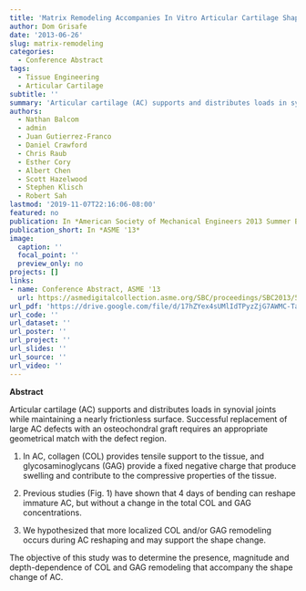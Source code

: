 ```yaml
---
title: 'Matrix Remodeling Accompanies In Vitro Articular Cartilage Shaping'
author: Dom Grisafe
date: '2013-06-26'
slug: matrix-remodeling
categories:
  - Conference Abstract
tags:
  - Tissue Engineering
  - Articular Cartilage
subtitle: ''
summary: 'Articular cartilage (AC) supports and distributes loads in synovial joints while maintaining a nearly frictionless surface. The objective of this study was to determine the presence, magnitude and depth-dependence of collagen (COL) and glycosaminoglycans (GAG) remodeling that accompany the shape change of AC.'
authors:
  - Nathan Balcom 
  - admin
  - Juan Gutierrez-Franco
  - Daniel Crawford 
  - Chris Raub
  - Esther Cory
  - Albert Chen
  - Scott Hazelwood
  - Stephen Klisch
  - Robert Sah 
lastmod: '2019-11-07T22:16:06-08:00'
featured: no
publication: In *American Society of Mechanical Engineers 2013 Summer Bioengineering Conference*
publication_short: In *ASME '13*
image:
  caption: ''
  focal_point: ''
  preview_only: no
projects: []
links:
- name: Conference Abstract, ASME '13
  url: https://asmedigitalcollection.asme.org/SBC/proceedings/SBC2013/55614/V01BT62A001/287591
url_pdf: 'https://drive.google.com/file/d/17hZYex4sUMlIdTPyzZjG7AWMC-Taz29l/view?usp=sharing'
url_code: ''
url_dataset: ''
url_poster: ''
url_project: ''
url_slides: ''
url_source: ''
url_video: ''
---
```


**Abstract**  

Articular cartilage (AC) supports and distributes loads in synovial joints while maintaining a nearly frictionless surface. Successful replacement of large AC defects with an osteochondral graft requires an appropriate geometrical match with the defect region.  

1. In AC, collagen (COL) provides tensile support to the tissue, and glycosaminoglycans (GAG) provide a fixed negative charge that produce swelling and contribute to the compressive properties of the tissue.  

2. Previous studies (Fig. 1) have shown that 4 days of bending can reshape immature AC, but without a change in the total COL and GAG concentrations.  

3. We hypothesized that more localized COL and/or GAG remodeling occurs during AC reshaping and may support the shape change.  

The objective of this study was to determine the presence, magnitude and depth-dependence of COL and GAG remodeling that accompany the shape change of AC.  
